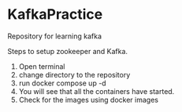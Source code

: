 # KafkaPractice
Repository for learning kafka


Steps to setup zookeeper and Kafka.

1. Open terminal
2. change directory to the repository
3. run docker compose up -d 
4. You will see that all the containers have started.
5. Check for the images using docker images